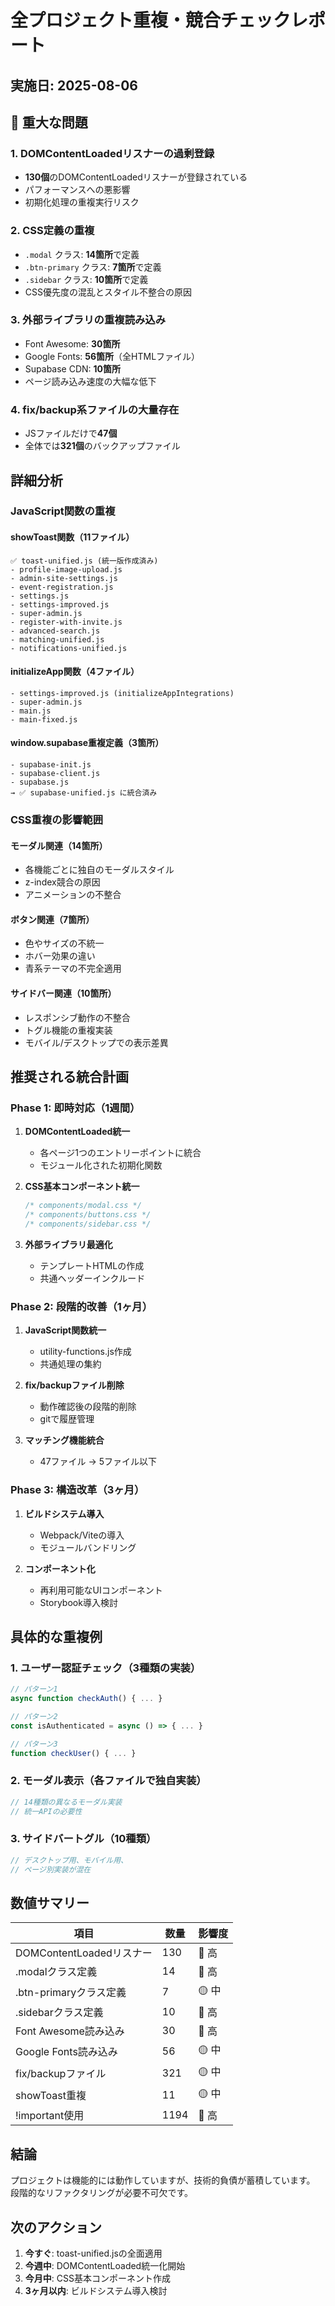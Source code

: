 # 全プロジェクト重複・競合チェックレポート

## 実施日: 2025-08-06

## 🚨 重大な問題

### 1. DOMContentLoadedリスナーの過剰登録
- **130個**のDOMContentLoadedリスナーが登録されている
- パフォーマンスへの悪影響
- 初期化処理の重複実行リスク

### 2. CSS定義の重複
- `.modal` クラス: **14箇所**で定義
- `.btn-primary` クラス: **7箇所**で定義
- `.sidebar` クラス: **10箇所**で定義
- CSS優先度の混乱とスタイル不整合の原因

### 3. 外部ライブラリの重複読み込み
- Font Awesome: **30箇所**
- Google Fonts: **56箇所**（全HTMLファイル）
- Supabase CDN: **10箇所**
- ページ読み込み速度の大幅な低下

### 4. fix/backup系ファイルの大量存在
- JSファイルだけで**47個**
- 全体では**321個**のバックアップファイル

## 詳細分析

### JavaScript関数の重複

#### showToast関数（11ファイル）
```
✅ toast-unified.js (統一版作成済み)
- profile-image-upload.js
- admin-site-settings.js
- event-registration.js
- settings.js
- settings-improved.js
- super-admin.js
- register-with-invite.js
- advanced-search.js
- matching-unified.js
- notifications-unified.js
```

#### initializeApp関数（4ファイル）
```
- settings-improved.js (initializeAppIntegrations)
- super-admin.js
- main.js
- main-fixed.js
```

#### window.supabase重複定義（3箇所）
```
- supabase-init.js
- supabase-client.js
- supabase.js
→ ✅ supabase-unified.js に統合済み
```

### CSS重複の影響範囲

#### モーダル関連（14箇所）
- 各機能ごとに独自のモーダルスタイル
- z-index競合の原因
- アニメーションの不整合

#### ボタン関連（7箇所）
- 色やサイズの不統一
- ホバー効果の違い
- 青系テーマの不完全適用

#### サイドバー関連（10箇所）
- レスポンシブ動作の不整合
- トグル機能の重複実装
- モバイル/デスクトップでの表示差異

## 推奨される統合計画

### Phase 1: 即時対応（1週間）
1. **DOMContentLoaded統一**
   - 各ページ1つのエントリーポイントに統合
   - モジュール化された初期化関数

2. **CSS基本コンポーネント統一**
   ```css
   /* components/modal.css */
   /* components/buttons.css */
   /* components/sidebar.css */
   ```

3. **外部ライブラリ最適化**
   - テンプレートHTMLの作成
   - 共通ヘッダーインクルード

### Phase 2: 段階的改善（1ヶ月）
1. **JavaScript関数統一**
   - utility-functions.js作成
   - 共通処理の集約

2. **fix/backupファイル削除**
   - 動作確認後の段階的削除
   - gitで履歴管理

3. **マッチング機能統合**
   - 47ファイル → 5ファイル以下

### Phase 3: 構造改革（3ヶ月）
1. **ビルドシステム導入**
   - Webpack/Viteの導入
   - モジュールバンドリング

2. **コンポーネント化**
   - 再利用可能なUIコンポーネント
   - Storybook導入検討

## 具体的な重複例

### 1. ユーザー認証チェック（3種類の実装）
```javascript
// パターン1
async function checkAuth() { ... }

// パターン2
const isAuthenticated = async () => { ... }

// パターン3
function checkUser() { ... }
```

### 2. モーダル表示（各ファイルで独自実装）
```javascript
// 14種類の異なるモーダル実装
// 統一APIの必要性
```

### 3. サイドバートグル（10種類）
```javascript
// デスクトップ用、モバイル用、
// ページ別実装が混在
```

## 数値サマリー

| 項目 | 数量 | 影響度 |
|------|------|--------|
| DOMContentLoadedリスナー | 130 | 🔴 高 |
| .modalクラス定義 | 14 | 🔴 高 |
| .btn-primaryクラス定義 | 7 | 🟡 中 |
| .sidebarクラス定義 | 10 | 🔴 高 |
| Font Awesome読み込み | 30 | 🔴 高 |
| Google Fonts読み込み | 56 | 🟡 中 |
| fix/backupファイル | 321 | 🟡 中 |
| showToast重複 | 11 | 🟡 中 |
| !important使用 | 1194 | 🔴 高 |

## 結論

プロジェクトは機能的には動作していますが、技術的負債が蓄積しています。
段階的なリファクタリングが必要不可欠です。

## 次のアクション

1. **今すぐ**: toast-unified.jsの全面適用
2. **今週中**: DOMContentLoaded統一化開始
3. **今月中**: CSS基本コンポーネント作成
4. **3ヶ月以内**: ビルドシステム導入検討